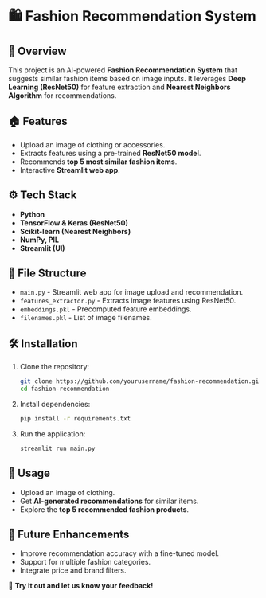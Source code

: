 
# 🛍 Fashion Recommendation System

## 🚀 Overview
This project is an AI-powered **Fashion Recommendation System** that suggests similar fashion items based on image inputs. It leverages **Deep Learning (ResNet50)** for feature extraction and **Nearest Neighbors Algorithm** for recommendations.

## 🏠 Features
- Upload an image of clothing or accessories.
- Extracts features using a pre-trained **ResNet50 model**.
- Recommends **top 5 most similar fashion items**.
- Interactive **Streamlit web app**.
  
## ⚙️ Tech Stack
- **Python**
- **TensorFlow & Keras (ResNet50)**
- **Scikit-learn (Nearest Neighbors)**
- **NumPy, PIL**
- **Streamlit (UI)**

## 👤 File Structure
- `main.py` - Streamlit web app for image upload and recommendation.
- `features_extractor.py` - Extracts image features using ResNet50.
- `embeddings.pkl` - Precomputed feature embeddings.
- `filenames.pkl` - List of image filenames.

## 🛠️ Installation
1. Clone the repository:
   ```bash
   git clone https://github.com/yourusername/fashion-recommendation.git
   cd fashion-recommendation
   ```
2. Install dependencies:
   ```bash
   pip install -r requirements.txt
   ```
3. Run the application:
   ```bash
   streamlit run main.py
   ```

## 🎯 Usage
- Upload an image of clothing.
- Get **AI-generated recommendations** for similar items.
- Explore the **top 5 recommended fashion products**.

## 📌 Future Enhancements
- Improve recommendation accuracy with a fine-tuned model.
- Support for multiple fashion categories.
- Integrate price and brand filters.

🚀 **Try it out and let us know your feedback!**


